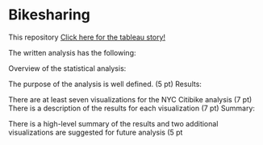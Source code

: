 # Bikesharing
This repository 
[Click here for the tableau story!](https://public.tableau.com/profile/k.sharma#!/vizhome/Bikesharing_Story/Deliverable)



The written analysis has the following:

Overview of the statistical analysis:

The purpose of the analysis is well defined. (5 pt)
Results:

There are at least seven visualizations for the NYC Citibike analysis (7 pt)
There is a description of the results for each visualization (7 pt)
Summary:

There is a high-level summary of the results and two additional visualizations are suggested for future analysis (5 pt
